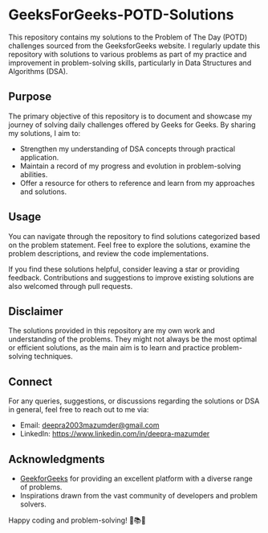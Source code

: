 # GeeksForGeeks-POTD-Solutions

This repository contains my solutions to the Problem of The Day (POTD) challenges sourced from the GeeksforGeeks website. I regularly update this repository with solutions to various problems as part of my practice and improvement in problem-solving skills, particularly in Data Structures and Algorithms (DSA).

## Purpose
The primary objective of this repository is to document and showcase my journey of solving daily challenges offered by Geeks for Geeks. By sharing my solutions, I aim to:

- Strengthen my understanding of DSA concepts through practical application.
- Maintain a record of my progress and evolution in problem-solving abilities.
- Offer a resource for others to reference and learn from my approaches and solutions.

## Usage
You can navigate through the repository to find solutions categorized based on the problem statement. Feel free to explore the solutions, examine the problem descriptions, and review the code implementations.

If you find these solutions helpful, consider leaving a star or providing feedback. Contributions and suggestions to improve existing solutions are also welcomed through pull requests.

## Disclaimer
The solutions provided in this repository are my own work and understanding of the problems. They might not always be the most optimal or efficient solutions, as the main aim is to learn and practice problem-solving techniques.

## Connect
For any queries, suggestions, or discussions regarding the solutions or DSA in general, feel free to reach out to me via:

- Email: deepra2003mazumder@gmail.com
- LinkedIn: https://www.linkedin.com/in/deepra-mazumder

## Acknowledgments
- [GeekforGeeks](https://www.geeksforgeeks.org/) for providing an excellent platform with a diverse range of problems.
- Inspirations drawn from the vast community of developers and problem solvers.

Happy coding and problem-solving! 🚀📚✨
